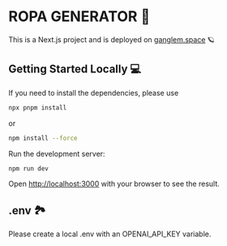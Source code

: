 # ROPA GENERATOR 📑

This is a Next.js project and is deployed on [ganglem.space](https://ganglem.space) 🪐

## Getting Started Locally 💻

If you need to install the dependencies, please use 

```bash
npx pnpm install
```
or

```bash
npm install --force
```

Run the development server:

```bash
npm run dev
```

Open [http://localhost:3000](http://localhost:3000) with your browser to see the result.

## .env 🏞️
Please create a local .env with an OPENAI_API_KEY variable.

